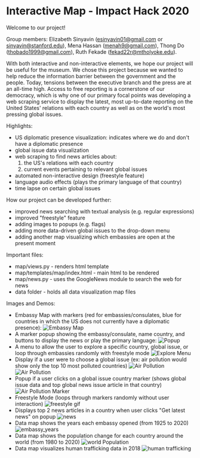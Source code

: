 # Interactive Map - Impact Hack 2020
Welcome to our project!

Group members:
Elizabeth Sinyavin (esinyavin01@gmail.com or sinyavin@stanford.edu), 
Mena Hassan (menah9@gmail.com), 
Thong Do (thobado1999@gmail.com), 
Ruth Fekade (fekad22r@mtholyoke.edu).

With both interactive and non-interactive elements, we hope our project will be useful for the museum. We chose this project because we wanted to help reduce the information barrier between the government and the people. Today, tensions between the executive branch and the press are at an all-time high. Access to free reporting is a cornerstone of our democracy, which is why one of our primary focal points was developing a web scraping service to display the latest, most up-to-date reporting on the United States' relations with each country as well as on the world's most pressing global issues.

Highlights: 
- US diplomatic presence visualization: indicates where we do and don't have a diplomatic presence
- global issue data visualization
- web scraping to find news articles about:
  1) the US's relations with each country
  2) current events pertaining to relevant global issues
- automated non-interactive design (freestyle feature)
- language audio effects (plays the primary language of that country)
- time lapse on certain global issues

How our project can be developed further:
- improved news searching with textual analysis (e.g. regular expressions)
- improved "freestyle" feature
- adding images to popups (e.g. flags)
- adding more data-driven global issues to the drop-down menu
- adding another map visualizing which embassies are open at the present moment


Important files:
- map/views.py - renders html template 
- map/templates/map/index.html - main html to be rendered
- map/news.py - uses the GoogleNews module to search the web for news
- data folder - holds all data visualization map files

Images and Demos:
- Embassy Map with markers (red for embassies/consulates, blue for countries in which the US does not currently have a diplomatic presence):
![Embassy Map](https://github.com/menahassan/images/blob/master/embassy%20markers.PNG)
- A marker popup showing the embassy/consulate, name country, and buttons to display the news or play the primary language:
![Popup](https://github.com/menahassan/images/blob/master/marker%20popup.png)
- A menu to allow the user to explore a specific country, global issue, or loop through embassies randomly with freestyle mode
![Explore Menu](https://github.com/menahassan/images/blob/master/exploremenu.png)
- Display if a user were to choose a global issue (ex: air pollution would show only the top 10 most polluted countries)
![Air Pollution](https://github.com/menahassan/images/blob/master/airpoluutiontitle.PNG)
![Air Pollution](https://github.com/menahassan/images/blob/master/airPoluutionmap.png)
- Popup if a user clicks on a global issue country marker (shows global issue data and top global news issue article in that country)
![Air Pollution Marker](https://github.com/menahassan/images/blob/master/airpollutionmarker.png)
- Freestyle Mode (loops through markers randomly without user interaction)
![freestyle gif](https://github.com/menahassan/images/blob/master/freestyle_mode.gif)
- Displays top 2 news articles in a country when user clicks "Get latest news" on popup
![news](https://github.com/menahassan/images/blob/master/news.png)
- Data map shows the years each embassy opened (from 1925 to 2020)
![embassy_years](https://github.com/menahassan/images/blob/master/embassy_map.gif)
- Data map shows the population change for each country around the world (from 1980 to 2020)
![world Population](https://github.com/menahassan/images/blob/master/world_pop.gif)
- Data map visualizes human trafficking data in 2018 
![human trafficking](https://github.com/menahassan/images/blob/master/humanTraficking.png)
